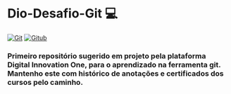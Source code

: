 # Dio-Desafio-Git  💻
[![Git](https://img.shields.io/badge/GIT-E44C30?style=for-the-badge&logo=git&logoColor=white)]()
[![Gitub](https://img.shields.io/badge/GitHub-100000?style=for-the-badge&logo=github&logoColor=white)]()

### Primeiro repositório sugerido em projeto pela plataforma Digital Innovation One, para o aprendizado na ferramenta git. Mantenho este com histórico de anotações e certificados dos cursos pelo caminho.


